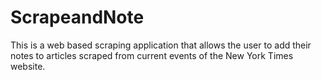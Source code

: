# ScrapeandNote
This is a web based scraping application that allows the user to add their notes to articles scraped from current events of the New York Times website. 
